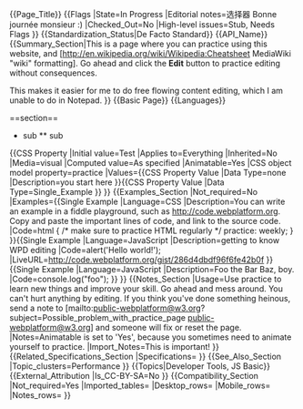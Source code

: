 {{Page_Title}}
{{Flags
|State=In Progress
|Editorial notes=选择器 Bonne journée monsieur :)
|Checked_Out=No
|High-level issues=Stub, Needs Flags
}}
{{Standardization_Status|De Facto Standard}}
{{API_Name}}
{{Summary_Section|This is a page where you can practice using this website, and [http://en.wikipedia.org/wiki/Wikipedia:Cheatsheet MediaWiki "wiki" formatting]. Go ahead and click the <b>Edit</b> button to practice editing without consequences.

This makes it easier for me to do free flowing content editing, which I am unable to do in Notepad.
}}
{{Basic Page}}
{{Languages}}

==section==
* sub
** sub

{{CSS Property
|Initial value=Test
|Applies to=Everything
|Inherited=No
|Media=visual
|Computed value=As specified
|Animatable=Yes
|CSS object model property=practice
|Values={{CSS Property Value
|Data Type=none
|Description=you start here
}}{{CSS Property Value
|Data Type=Single_Example
}}
}}
{{Examples_Section
|Not_required=No
|Examples={{Single Example
|Language=CSS
|Description=You can write an example in a fiddle playground, such as http://code.webplatform.org. Copy and paste the important lines of code, and link to the source code.
|Code=html {
  /* make sure to practice HTML regularly */
  practice: weekly;
}
}}{{Single Example
|Language=JavaScript
|Description=getting to know WPD editing
|Code=alert('Hello world!');
|LiveURL=http://code.webplatform.org/gist/286d4dbdf96f6fe42b0f
}}{{Single Example
|Language=JavaScript
|Description=Foo the Bar Baz, boy.
|Code=console.log("foo");
}}
}}
{{Notes_Section
|Usage=Use practice to learn new things and improve your skill. Go ahead and mess around. You can't hurt anything by editing. If you think you've done something heinous, send a note to 
[mailto:public-webplatform@w3.org?subject=Possible_problem_with_practice_page public-webplatform@w3.org] and someone will fix or reset the page.
|Notes=Animatable is set to 'Yes', because you sometimes need to animate yourself to practice.
|Import_Notes=This is important!
}}
{{Related_Specifications_Section
|Specifications=
}}
{{See_Also_Section
|Topic_clusters=Performance
}}
{{Topics|Developer Tools, JS Basic}}
{{External_Attribution
|Is_CC-BY-SA=No
}}
{{Compatibility_Section
|Not_required=Yes
|Imported_tables=
|Desktop_rows=
|Mobile_rows=
|Notes_rows=
}}